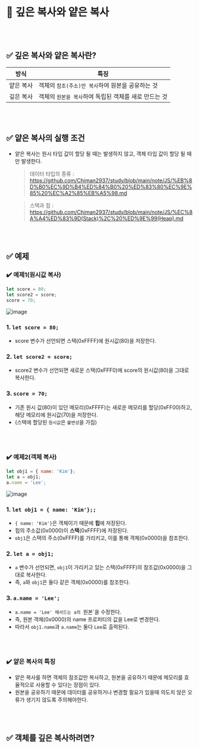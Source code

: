 # 📝 깊은 복사와 얕은 복사

<br></br>
## ✅ 깊은 복사와 얕은 복사란?

|방식|특징|
|---|---|
|얕은 복사|객체의 `참조(주소)만 복사`하여 원본을 공유하는 것|
|깊은 복사|객체의 `원본을 복사`하여 독립된 객체를 새로 만드는 것|

<br></br>

## ✅ 얕은 복사의 실행 조건
- 얕은 복사는 원시 타입 값이 할당 될 때는 발생하지 않고, 객체 타입 값이 할당 될 때만 발생한다.

  > 데이터 타입의 종류 : https://github.com/Chiman2937/study/blob/main/note/JS/%EB%8D%B0%EC%9D%B4%ED%84%B0%20%ED%83%80%EC%9E%85%20%EC%A2%85%EB%A5%98.md
  
  > 스택과 힙 : https://github.com/Chiman2937/study/blob/main/note/JS/%EC%8A%A4%ED%83%9D(Stack)%2C%20%ED%9E%99(Heap).md

<br></br>
## ✅ 예제
### ✔️ 예제1(원시값 복사)
```javascript
let score = 80;
let score2 = score;
score = 70;
```
![image](https://github.com/user-attachments/assets/2c03ed93-b888-411c-9d45-66454f976f1a)


### 1. `let score = 80;`
- score 변수가 선언되면 스택(0xFFFF)에 원시값(80)을 저장한다.
### 2. `let score2 = score;`
- score2 변수가 선언되면 새로운 스택(0xFFF0)에 score의 원시값(80)을 그대로 복사한다.
### 3. `score = 70;`
- 기존 원시 값(80)이 있던 메모리(0xFFFF)는 새로운 메모리를 할당(0xFF00)하고, 해당 메모리에 원시값(70)을 저장한다.
- (스택에 할당된 `원시값`은 `불변성`을 가짐)

<br></br>
### ✔️ 예제2(객체 복사)
```javascript
let obj1 = { name: 'Kim'};
let a = obj1;
a.name = 'Lee';
```
![image](https://github.com/user-attachments/assets/3cc8d688-7a6d-49b5-a4e8-75117a6523ef)

### 1. `let obj1 = { name: 'Kim'};;`
- `{ name: 'Kim'}`은 객체이기 때문에 **힙**에 저장된다.
- 힙의 주소값(0x0000)이 **스택**(0xFFFF)에 저장된다.
- `obj1`은 스택의 주소(0xFFFF)를 가리키고, 이를 통해 객체(0x0000)을 참조한다.
### 2. `let a = obj1;`
- `a` 변수가 선언되면, `obj1`이 가리키고 있는 스택(0xFFFF)의 참조값(0x0000)을 그대로 복사한다.
- 즉, `a`와 `obj1`은 둘다 같은 객체(0x0000)를 참조한다.
### 3. `a.name = 'Lee';`
- `a.name = 'Lee' 메서드는 a의 `원본`을 수정한다.
- 즉, 원본 객체(0x0000)의 name 프로퍼티의 값을 Lee로 변경한다.
- 따라서 `obj1.name`과 `a.name`는 둘다 `Lee`로 출력된다.

<br></br>


### ✔️ 얕은 복사의 특징
- 얕은 복사를 하면 객체의 참조값만 복사하고, 원본을 공유하기 때문에 메모리를 효율적으로 사용할 수 있다는 장점이 있다.
- 원본을 공유하기 때문에 데이터를 공유하거나 변경할 필요가 있을때 의도치 않은 오류가 생기지 않도록 주의해야한다.

<br></br>
## ✅ 객체를 깊은 복사하려면?

